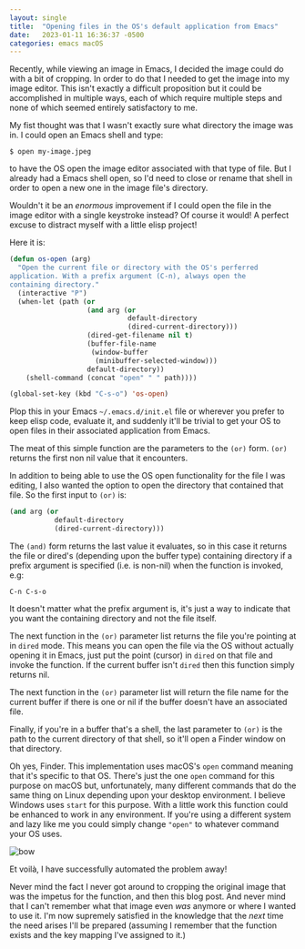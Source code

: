 ```yaml
---
layout: single
title:  "Opening files in the OS's default application from Emacs"
date:   2023-01-11 16:36:37 -0500
categories: emacs macOS
---
```


Recently, while viewing an image in Emacs, I decided the image could
do with a bit of cropping. In order to do that I needed to get the
image into my image editor. This isn't exactly a difficult proposition
but it could be accomplished in multiple ways, each of which require
multiple steps and none of which seemed entirely satisfactory to me.

My fist thought was that I wasn't exactly sure what directory the
image was in. I could open an Emacs shell and type:

```shell
$ open my-image.jpeg
``` 

to have the OS open the image editor associated with that type of
file. But I already had a Emacs shell open, so I'd need to close or
rename that shell in order to open a new one in the image file's
directory.

Wouldn't it be an *enormous* improvement if I could open the file in
the image editor with a single keystroke instead? Of course it would!
A perfect excuse to distract myself with a little elisp project!

Here it is:

```lisp
(defun os-open (arg)
  "Open the current file or directory with the OS's perferred
application. With a prefix argument (C-n), always open the
containing directory."
  (interactive "P")
  (when-let (path (or
                   (and arg (or
                             default-directory
                             (dired-current-directory)))
                   (dired-get-filename nil t)
                   (buffer-file-name
                    (window-buffer
                     (minibuffer-selected-window)))
                   default-directory))
    (shell-command (concat "open" " " path))))

(global-set-key (kbd "C-s-o") 'os-open)
```

Plop this in your Emacs `~/.emacs.d/init.el` file or wherever you
prefer to keep elisp code, evaluate it, and suddenly it'll be trivial
to get your OS to open files in their associated application from
Emacs.

The meat of this simple function are the parameters to the `(or)`
form. `(or)` returns the first non nil value that it encounters. 

In addition to being able to use the OS open functionality for the
file I was editing, I also wanted the option to open the directory
that contained that file. So the first input to `(or)` is:

```lisp
(and arg (or
           default-directory
           (dired-current-directory)))
```

The `(and)` form returns the last value it evaluates, so in this case
it returns the file or dired's (depending upon the buffer type)
containing directory if a prefix argument is specified (i.e. is
non-nil) when the function is invoked, e.g:

```
C-n C-s-o
```

It doesn't matter what the prefix argument is, it's just a way to
indicate that you want the containing directory and not the file
itself.

The next function in the `(or)` parameter list returns the file you're
pointing at in `dired` mode. This means you can open the file via the
OS without actually opening it in Emacs, just put the point (cursor) in
`dired` on that file and invoke the function. If the current buffer
isn't `dired` then this function simply returns nil.

The next function in the `(or)` parameter list will return the file
name for the current buffer if there is one or nil if the buffer
doesn't have an associated file.

Finally, if you're in a buffer that's a shell, the last parameter to
`(or)` is the path to the current directory of that shell, so it'll
open a Finder window on that directory.

Oh yes, Finder. This implementation uses macOS's `open` command
meaning that it's specific to that OS. There's just the one `open`
command for this purpose on macOS but, unfortunately, many different
commands that do the same thing on Linux depending upon your desktop
environment. I believe Windows uses `start` for this purpose. With a
little work this function could be enhanced to work in any
environment. If you're using a different system and lazy like me you
could simply change `"open"` to whatever command your OS uses.

![bow](/assets/images/200.webp)

Et voilà, I have successfully automated the problem away!

Never mind the fact I never got around to cropping the original image
that was the impetus for the function, and then this blog post. And
never mind that I can't remember what that image even *was* anymore or
where I wanted to use it. I'm now supremely satisfied in the knowledge
that the *next* time the need arises I'll be prepared (assuming I
remember that the function exists and the key mapping I've assigned to
it.)
